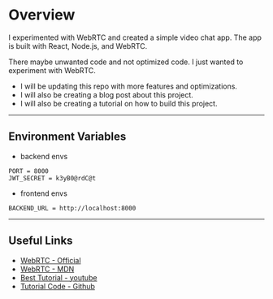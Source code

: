 # Overview

I experimented with WebRTC and created a simple video chat app. The app is built with React, Node.js, and WebRTC.

There maybe unwanted code and not optimized code. I just wanted to experiment with WebRTC.

- I will be updating this repo with more features and optimizations.
- I will also be creating a blog post about this project.
- I will also be creating a tutorial on how to build this project.

---

## Environment Variables

- backend envs

```
PORT = 8000
JWT_SECRET = k3yB0@rdC@t
```

- frontend envs

```
BACKEND_URL = http://localhost:8000
```

---

## Useful Links

- [WebRTC - Official](https://webrtc.org/getting-started/overview)
- [WebRTC - MDN](https://developer.mozilla.org/en-US/docs/Web/API/WebRTC_API)
- [Best Tutorial - youtube](https://www.youtube.com/watch?v=8I2axE6j204)
- [Tutorial Code - Github](https://github.com/Miczeq22/simple-chat-app)
